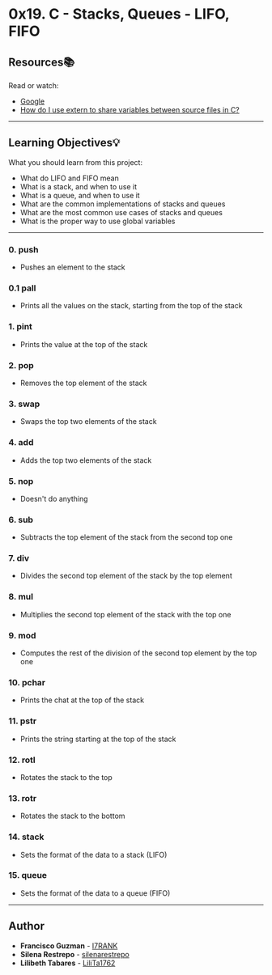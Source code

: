 # 0x19. C - Stacks, Queues - LIFO, FIFO

## Resources:books:
Read or watch:
* [Google](https://intranet.hbtn.io/rltoken/56-bDz7IrFgcH02EkGkB3w)
* [How do I use extern to share variables between source files in C?](https://intranet.hbtn.io/rltoken/9neX6gaN6DoA-ow1INgZqw)

---
## Learning Objectives:bulb:
What you should learn from this project:

* What do LIFO and FIFO mean
* What is a stack, and when to use it
* What is a queue, and when to use it
* What are the common implementations of stacks and queues
* What are the most common use cases of stacks and queues
* What is the proper way to use global variables

---

### 0. push
* Pushes an element to the stack

### 0.1 pall
* Prints all the values on the stack, starting from the top of the stack

### 1. pint
* Prints the value at the top of the stack

### 2. pop
* Removes the top element of the stack

### 3. swap
* Swaps the top two elements of the stack

### 4. add
* Adds the top two elements of the stack

### 5. nop
* Doesn't do anything

### 6. sub
* Subtracts the top element of the stack from the second top one

### 7. div
* Divides the second top element of the stack by the top element

### 8. mul
* Multiplies the second top element of the stack with the top one

### 9. mod
* Computes the rest of the division of the second top element by the top one

### 10. pchar
* Prints the chat at the top of the stack

### 11. pstr
* Prints the string starting at the top of the stack

### 12. rotl
* Rotates the stack to the top

### 13. rotr
* Rotates the stack to the bottom

### 14. stack
* Sets the format of the data to a stack (LIFO)

### 15. queue
* Sets the format of the data to a queue (FIFO)



---

## Author
* **Francisco Guzman** - [I7RANK](https://github.com/I7RANK)
* **Silena Restrepo** - [silenarestrepo](https://github.com/silenarestrepo)
* **Lilibeth Tabares** - [LiliTa1762](https://github.com/LiliTa1762)
